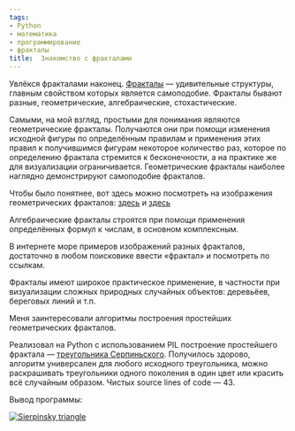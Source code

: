 ```yaml
---
tags:
- Python
- математика
- программирование
- фракталы
title:  Знакомство с фракталами
---
```


Увлёкся фракталами наконец. [Фракталы][] — удивительные структуры,
главным свойством которых является самоподобие. Фракталы бывают разные,
геометрические, алгебраические, стохастические.

Самыми, на мой взгляд, простыми для понимания являются геометрические
фракталы. Получаются они при помощи изменения исходной фигуры по
определённым правилам и применения этих правил к получившимся фигурам
некоторое количество раз, которое по определению фрактала стремится к
бесконечности, а на практике же для визуализации ограничивается.
Геометрические фракталы наиболее наглядно демонстрируют самоподобие
фракталов.

Чтобы было понятнее, вот здесь можно посмотреть на изображения
геометрических фракталов: [здесь][] и [здесь][1]

Алгебраические фракталы строятся при помощи применения определённых
формул к числам, в основном комплексным.

В интернете море примеров изображений разных фракталов, достаточно в
любом поисковике ввести «фрактал» и посмотреть по ссылкам.

Фракталы имеют широкое практическое применение, в частности при
визуализации сложных природных случайных объектов: деревьёев, береговых
линий и т.п.

Меня заинтересовали алгоритмы построения простейших геометрических
фракталов.

Реализовал на Python с использованием PIL построение простейшего
фрактала — [треугольника Серпиньского][]. Получилось здорово, алгоритм
универсален для любого исходного треугольника, можно раскрашивать
треугольники одного поколения в один цвет или красить всё случайным
образом. Чистых source lines of code — 43.

Вывод программы:

<a href="https://www.flickr.com/photos/nothingpersonal/272393590/" title="Sierpinsky triangle"><img src="https://farm1.staticflickr.com/113/272393590_45b3791be4.jpg" alt="Sierpinsky triangle"></a>

  [Фракталы]: http://ru.wikipedia.org/wiki/Фракталы
  [здесь]: http://ru.wikipedia.org/wiki/%D0%A4%D1%80%D0%B0%D0%BA%D1%82%D0%B0%D0%BB%D1%8B#.D0.93.D0.B5.D0.BE.D0.BC.D0.B5.D1.82.D1.80.D0.B8.D1.87.D0.B5.D1.81.D0.BA.D0.B8.D0.B5_.D1.84.D1.80.D0.B0.D0.BA.D1.82.D0.B0.D0.BB.D1.8B
  [1]: http://www.codenet.ru/progr/fract/fractr1.php
  [треугольника Серпиньского]: http://ru.wikipedia.org/wiki/Треугольник_Серпиньского
